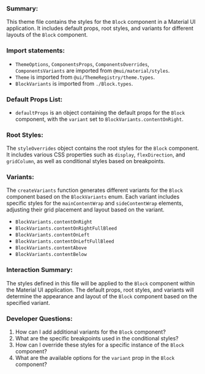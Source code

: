 ### Summary:
This theme file contains the styles for the `Block` component in a Material UI application. It includes default props, root styles, and variants for different layouts of the `Block` component.

### Import statements:
- `ThemeOptions`, `ComponentsProps`, `ComponentsOverrides`, `ComponentsVariants` are imported from `@mui/material/styles`.
- `Theme` is imported from `@ui/ThemeRegistry/theme.types`.
- `BlockVariants` is imported from `./Block.types`.

### Default Props List:
- `defaultProps` is an object containing the default props for the `Block` component, with the `variant` set to `BlockVariants.contentOnRight`.

### Root Styles:
The `styleOverrides` object contains the root styles for the `Block` component. It includes various CSS properties such as `display`, `flexDirection`, and `gridColumn`, as well as conditional styles based on breakpoints.

### Variants:
The `createVariants` function generates different variants for the `Block` component based on the `BlockVariants` enum. Each variant includes specific styles for the `mainContentWrap` and `sideContentWrap` elements, adjusting their grid placement and layout based on the variant.

- `BlockVariants.contentOnRight`
- `BlockVariants.contentOnRightFullBleed`
- `BlockVariants.contentOnLeft`
- `BlockVariants.contentOnLeftFullBleed`
- `BlockVariants.contentAbove`
- `BlockVariants.contentBelow`

### Interaction Summary:
The styles defined in this file will be applied to the `Block` component within the Material UI application. The default props, root styles, and variants will determine the appearance and layout of the `Block` component based on the specified variant.

### Developer Questions:
1. How can I add additional variants for the `Block` component?
2. What are the specific breakpoints used in the conditional styles?
3. How can I override these styles for a specific instance of the `Block` component?
4. What are the available options for the `variant` prop in the `Block` component?
